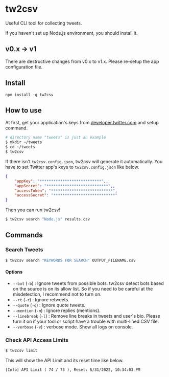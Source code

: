 # tw2csv

Useful CLI tool for collecting tweets.

If you haven't set up Node.js environment, you should install it.  

## v0.x -> v1

There are destructive changes from v0.x to v1.x. Please re-setup the app configuration file.

## Install

```
npm install -g tw2csv
```

## How to use

At first, get your application's keys from [developer.twitter.com](https://developer.twitter.com/en) and setup command.

```sh
# directory name "tweets" is just an example
$ mkdir ~/tweets
$ cd ~/tweets
$ tw2csv
```

If there isn't `tw2csv.config.json`, tw2csv will generate it automatically.
You have to set Twitter app's keys to `tw2csv.config.json` like below.

```json
{
    "appKey": "***************************",,
    "appSecret": "***************************",,
    "accessToken": "***************************",
    "accessSecret": "***************************"
}
```

Then you can run tw2csv!

```sh
$ tw2csv search "Node.js" results.csv
```

## Commands

### Search Tweets

```sh
$ tw2csv search "KEYWORDS FOR SEARCH" OUTPUT_FILENAME.csv
```

#### Options

- `--bot` (`-b`) : Ignore tweets from possible bots. tw2csv detect bots based on the source is on its allow list. So if you need to be careful at the misdetection, I recommend not to turn on.
- `--rt` (`-r`) : Ignore retweets.
- `--quote` (`-q`) : Ignore quote tweets.
- `--mention` (`-m`) : Ignore replies (mentions).
- `--linebreak` (`-l`) : Remove line breaks in tweets and user's bio. Please turn it on if your tool or script have a trouble with multi-lined CSV file.
- `--verbose` (`-v`) : verbose mode. Show all logs on console.

### Check API Access Limits

```sh
$ tw2csv limit
```

This will show the API Limit and its reset time like below.

```
[Info] API Limit ( 74 / 75 ), Reset: 5/31/2022, 10:34:03 PM
```

